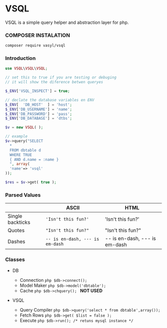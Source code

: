 # VSQL

VSQL is a simple query helper and abstraction layer for php.

### COMPOSER INSTALATION
```sh
composer require vasyl/vsql
```

### Introduction

````php
use VSQL\VSQL\VSQL;

// set this to true if you are testing or debuging
// it will show the diference betwen queryes

$_ENV['VSQL_INSPECT'] = true;

// declate the database variables en ENV
$_ENV[  'DB_HOST'  ] = 'host';
$_ENV['DB_USERNAME'] = 'name';
$_ENV['DB_PASSWORD'] = 'pass';
$_ENV['DB_DATABASE'] = 'dtbs';

$v = new VSQL( );

// example
$v->query("SELECT
  *
  FROM dbtable d
  WHERE TRUE
  { AND d.name = :name }
  ", array(
  'name'=> 'vsql'
));

$res = $v->get( true );

````


### Parsed Values
|                |ASCII                          |HTML                         |
|----------------|-------------------------------|-----------------------------|
|Single backticks|`'Isn't this fun?'`            |'Isn't this fun?'            |
|Quotes          |`"Isn't this fun?"`            |"Isn't this fun?"            |
|Dashes          |`-- is en-dash, --- is em-dash`|-- is en-dash, --- is em-dash|


### Classes
- DB
  - Connection ```php $db->connect(); ```
  - Model Maker ```php $db->model('dbtable'); ```
  - Cache ```php $db->chquery(); ``` **NOT USED**

- VSQL
  - Query Compiler ```php $db->query('select * from dbtable',array()); ```
  - Fetch Rows ```php $db->get( $list = false ); ```
  - Execute ```php $db->run(); /* retuns mysql instance */```
